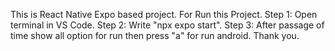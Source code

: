 This is React Native Expo based project.
For Run this Project.
Step 1: Open terminal in VS Code.
Step 2: Write "npx expo start".
Step 3: After passage of time show all option for run then press "a" for run android.
Thank you.
